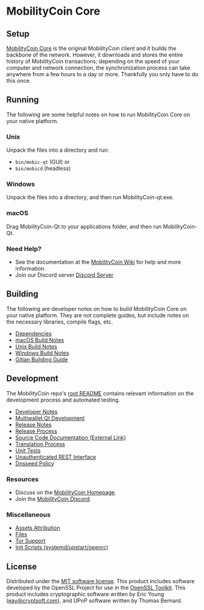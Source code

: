 MobilityCoin Core
=============

Setup
---------------------
[MobilityCoin Core](https://modic.fund/) is the original MobilityCoin client and it builds the backbone of the network. However, it downloads and stores the entire history of MobilityCoin transactions; depending on the speed of your computer and network connection, the synchronization process can take anywhere from a few hours to a day or more. Thankfully you only have to do this once.

Running
---------------------
The following are some helpful notes on how to run MobilityCoin Core on your native platform.

### Unix

Unpack the files into a directory and run:

- `bin/mobic-qt` (GUI) or
- `bin/mobicd` (headless)

### Windows

Unpack the files into a directory, and then run MobilityCoin-qt.exe.

### macOS

Drag MobilityCoin-Qt to your applications folder, and then run MobilityCoin-Qt.

### Need Help?

* See the documentation at the [MobilityCoin Wiki](https://__decenomy_github_link__/)
for help and more information.
* Join our Discord server [Discord Server](__decenomy_discord_link__)

Building
---------------------
The following are developer notes on how to build MobilityCoin Core on your native platform. They are not complete guides, but include notes on the necessary libraries, compile flags, etc.

- [Dependencies](dependencies.md)
- [macOS Build Notes](build-osx.md)
- [Unix Build Notes](build-unix.md)
- [Windows Build Notes](build-windows.md)
- [Gitian Building Guide](gitian-building.md)

Development
---------------------
The MobilityCoin repo's [root README](/README.md) contains relevant information on the development process and automated testing.

- [Developer Notes](developer-notes.md)
- [Multiwallet Qt Development](multiwallet-qt.md)
- [Release Notes](release-notes.md)
- [Release Process](release-process.md)
- [Source Code Documentation (External Link)](https://__decenomy_github_link__/)
- [Translation Process](translation_process.md)
- [Unit Tests](unit-tests.md)
- [Unauthenticated REST Interface](REST-interface.md)
- [Dnsseed Policy](dnsseed-policy.md)

### Resources
* Discuss on the [MobilityCoin Homepage](https://modic.fund/).
* Join the [MobilityCoin Discord](__decenomy_discord_link__).

### Miscellaneous
- [Assets Attribution](assets-attribution.md)
- [Files](files.md)
- [Tor Support](tor.md)
- [Init Scripts (systemd/upstart/openrc)](init.md)

License
---------------------
Distributed under the [MIT software license](/COPYING).
This product includes software developed by the OpenSSL Project for use in the [OpenSSL Toolkit](https://www.openssl.org/). This product includes
cryptographic software written by Eric Young ([eay@cryptsoft.com](mailto:eay@cryptsoft.com)), and UPnP software written by Thomas Bernard.
